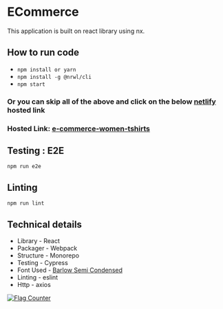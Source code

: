 # ECommerce
This application is built on react library using nx.

## How to run code
- `npm install or yarn`
- `npm install -g @nrwl/cli` 
- `npm start`

### Or you can skip all of the above and click on the below [netlify](https://app.netlify.com/) hosted link
### Hosted Link: [e-commerce-women-tshirts](https://e-commerce-women-shirts.netlify.app/)

## Testing : E2E
 `npm run e2e`
 
## Linting
 `npm run lint`

## Technical details
- Library - React 
- Packager - Webpack
- Structure - Monorepo
- Testing - Cypress
- Font Used - [Barlow Semi Condensed](https://fonts.googleapis.com/css2?family=Barlow+Semi+Condensed:wght@200&display=swap)
- Linting - eslint
- Http - axios

<a href="https://info.flagcounter.com/owvn"><img src="https://s04.flagcounter.com/count2/owvn/bg_000000/txt_FFFFFF/border_000000/columns_2/maxflags_10/viewers_0/labels_0/pageviews_0/flags_0/percent_0/" alt="Flag Counter" border="0"></a>
